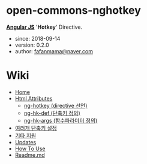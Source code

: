 # open-commons-nghotkey
[__Angular JS__](https://angularjs.org/) '__Hotkey__' Directive.

* since: 2018-09-14
* version: 0.2.0
* author: fafanmama@naver.com

# Wiki
* [Home](https://github.com/parkjunhong/open-commons-nghotkey/wiki)
* [Html Attributes](https://github.com/parkjunhong/open-commons-nghotkey/wiki/HTML-Attributes)
  - [ng-hotkey (directive 선언)](https://github.com/parkjunhong/open-commons-nghotkey/wiki/ng-hotkey-(directive-%EC%84%A0%EC%96%B8))
  - [ng-hk-def (단축키 정의)](https://github.com/parkjunhong/open-commons-nghotkey/wiki/ng-hk-def--(%EB%8B%A8%EC%B6%95%ED%82%A4-%EC%A0%95%EC%9D%98))
  - [ng-hk-args (함수파라미터 정의)](https://github.com/parkjunhong/open-commons-nghotkey/wiki/ng-hk-args-(%ED%95%A8%EC%88%98-%ED%8C%8C%EB%9D%BC%EB%AF%B8%ED%84%B0-%EC%A0%95%EC%9D%98))
* [여러개 단축키 설정](https://github.com/parkjunhong/open-commons-nghotkey/wiki/%EC%97%AC%EB%9F%AC%EA%B0%9C-%EB%8B%A8%EC%B6%95%ED%82%A4-%EC%84%A4%EC%A0%95)
* [기타 지원](https://github.com/parkjunhong/open-commons-nghotkey/wiki/%EA%B8%B0%ED%83%80-%EC%A7%80%EC%9B%90)
* [Updates](https://github.com/parkjunhong/open-commons-nghotkey/wiki/%EA%B8%B0%ED%83%80-%EC%A7%80%EC%9B%90)
* [How To Use](https://github.com/parkjunhong/open-commons-nghotkey/wiki/How-To-Use)
* [Readme.md](https://github.com/parkjunhong/open-commons-nghotkey/blob/master/README.md)
